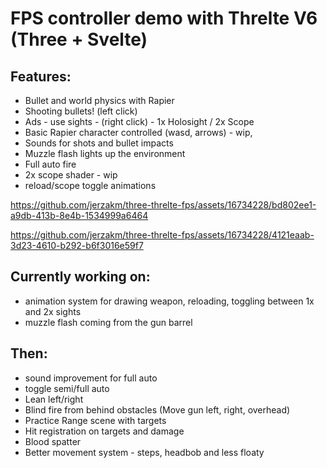 # FPS controller demo with Threlte V6 (Three + Svelte) 

## Features:
- Bullet and world physics with Rapier
- Shooting bullets! (left click)
- Ads - use sights - (right click) - 1x Holosight / 2x Scope
- Basic Rapier character controlled (wasd, arrows) - wip,
- Sounds for shots and bullet impacts
- Muzzle flash lights up the environment
- Full auto fire
- 2x scope shader - wip
- reload/scope toggle animations

https://github.com/jerzakm/three-threlte-fps/assets/16734228/bd802ee1-a9db-413b-8e4b-1534999a6464

https://github.com/jerzakm/three-threlte-fps/assets/16734228/4121eaab-3d23-4610-b292-b6f3016e59f7



## Currently working on:
- animation system for drawing weapon, reloading, toggling between 1x and 2x sights
- muzzle flash coming from the gun barrel

## Then:
- sound improvement for full auto
- toggle semi/full auto
- Lean left/right
- Blind fire from behind obstacles (Move gun left, right, overhead)
- Practice Range scene with targets
- Hit registration on targets and damage
- Blood spatter
- Better movement system - steps, headbob and less floaty
